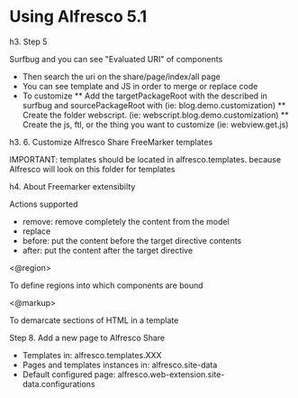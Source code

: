 
# Using Alfresco 5.1

h3. Step 5

Surfbug and you can see "Evaluated URI" of components
* Then search the uri on the share/page/index/all page
* You can see template and JS in order to merge or replace code
* To customize
** Add the <module> targetPackageRoot with the described in surfbug and sourcePackageRoot with <whateverpackageyouwant> (ie: blog.demo.customization)
** Create the folder webscript.<whateverpackageyouwant> (ie: webscript.blog.demo.customization)
** Create the js, ftl, or the thing you want to customize (ie: webview.get.js)

h3. 6. Customize Alfresco Share FreeMarker templates

IMPORTANT: templates should be located in alfresco.templates.<whateverpackageyouwant> because Alfresco will look on this folder for templates

h4. About Freemarker extensibilty

Actions supported
* remove: remove completely the content from the model
* replace
* before: put the content before the target directive contents
* after: put the content after the target directive

<@region>

To define regions into which components are bound

<@markup>

To demarcate sections of HTML in a template


Step 8. Add a new page to Alfresco Share

* Templates in: alfresco.templates.XXX
* Pages and templates instances in: alfresco.site-data
* Default configured page: alfresco.web-extension.site-data.configurations
